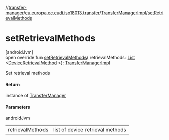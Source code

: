 //[transfer-manager](../../../index.md)/[eu.europa.ec.eudi.iso18013.transfer](../index.md)/[TransferManagerImpl](index.md)/[setRetrievalMethods](set-retrieval-methods.md)

# setRetrievalMethods

[androidJvm]\
open override fun [setRetrievalMethods](set-retrieval-methods.md)(
retrievalMethods: [List](https://kotlinlang.org/api/latest/jvm/stdlib/kotlin.collections/-list/index.html)
&lt;[DeviceRetrievalMethod](../../eu.europa.ec.eudi.iso18013.transfer.engagement/-device-retrieval-method/index.md)
&gt;): [TransferManagerImpl](index.md)

Set retrieval methods

#### Return

instance of [TransferManager](../-transfer-manager/index.md)

#### Parameters

androidJvm

|                  |                                  |
|------------------|----------------------------------|
| retrievalMethods | list of device retrieval methods |
